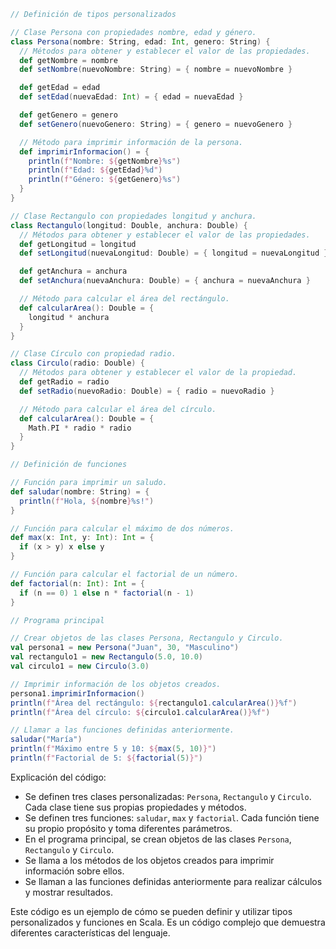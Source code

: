 ```scala
// Definición de tipos personalizados

// Clase Persona con propiedades nombre, edad y género.
class Persona(nombre: String, edad: Int, genero: String) {
  // Métodos para obtener y establecer el valor de las propiedades.
  def getNombre = nombre
  def setNombre(nuevoNombre: String) = { nombre = nuevoNombre }

  def getEdad = edad
  def setEdad(nuevaEdad: Int) = { edad = nuevaEdad }

  def getGenero = genero
  def setGenero(nuevoGenero: String) = { genero = nuevoGenero }

  // Método para imprimir información de la persona.
  def imprimirInformacion() = {
    println(f"Nombre: ${getNombre}%s")
    println(f"Edad: ${getEdad}%d")
    println(f"Género: ${getGenero}%s")
  }
}

// Clase Rectangulo con propiedades longitud y anchura.
class Rectangulo(longitud: Double, anchura: Double) {
  // Métodos para obtener y establecer el valor de las propiedades.
  def getLongitud = longitud
  def setLongitud(nuevaLongitud: Double) = { longitud = nuevaLongitud }

  def getAnchura = anchura
  def setAnchura(nuevaAnchura: Double) = { anchura = nuevaAnchura }

  // Método para calcular el área del rectángulo.
  def calcularArea(): Double = {
    longitud * anchura
  }
}

// Clase Círculo con propiedad radio.
class Circulo(radio: Double) {
  // Métodos para obtener y establecer el valor de la propiedad.
  def getRadio = radio
  def setRadio(nuevoRadio: Double) = { radio = nuevoRadio }

  // Método para calcular el área del círculo.
  def calcularArea(): Double = {
    Math.PI * radio * radio
  }
}

// Definición de funciones

// Función para imprimir un saludo.
def saludar(nombre: String) = {
  println(f"Hola, ${nombre}%s!")
}

// Función para calcular el máximo de dos números.
def max(x: Int, y: Int): Int = {
  if (x > y) x else y
}

// Función para calcular el factorial de un número.
def factorial(n: Int): Int = {
  if (n == 0) 1 else n * factorial(n - 1)
}

// Programa principal

// Crear objetos de las clases Persona, Rectangulo y Circulo.
val persona1 = new Persona("Juan", 30, "Masculino")
val rectangulo1 = new Rectangulo(5.0, 10.0)
val circulo1 = new Circulo(3.0)

// Imprimir información de los objetos creados.
persona1.imprimirInformacion()
println(f"Área del rectángulo: ${rectangulo1.calcularArea()}%f")
println(f"Área del círculo: ${circulo1.calcularArea()}%f")

// Llamar a las funciones definidas anteriormente.
saludar("María")
println(f"Máximo entre 5 y 10: ${max(5, 10)}")
println(f"Factorial de 5: ${factorial(5)}")
```

Explicación del código:

* Se definen tres clases personalizadas: `Persona`, `Rectangulo` y `Circulo`. Cada clase tiene sus propias propiedades y métodos.
* Se definen tres funciones: `saludar`, `max` y `factorial`. Cada función tiene su propio propósito y toma diferentes parámetros.
* En el programa principal, se crean objetos de las clases `Persona`, `Rectangulo` y `Circulo`.
* Se llama a los métodos de los objetos creados para imprimir información sobre ellos.
* Se llaman a las funciones definidas anteriormente para realizar cálculos y mostrar resultados.

Este código es un ejemplo de cómo se pueden definir y utilizar tipos personalizados y funciones en Scala. Es un código complejo que demuestra diferentes características del lenguaje.